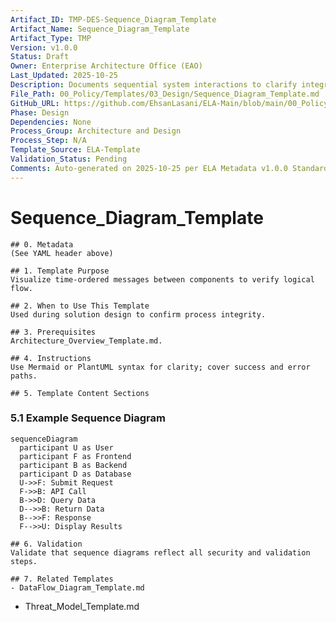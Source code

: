 ```yaml
---
Artifact_ID: TMP-DES-Sequence_Diagram_Template
Artifact_Name: Sequence_Diagram_Template
Artifact_Type: TMP
Version: v1.0.0
Status: Draft
Owner: Enterprise Architecture Office (EAO)
Last_Updated: 2025-10-25
Description: Documents sequential system interactions to clarify integration and behavior.
File_Path: 00_Policy/Templates/03_Design/Sequence_Diagram_Template.md
GitHub_URL: https://github.com/EhsanLasani/ELA-Main/blob/main/00_Policy/Templates/03_Design/Sequence_Diagram_Template.md
Phase: Design
Dependencies: None
Process_Group: Architecture and Design
Process_Step: N/A
Template_Source: ELA-Template
Validation_Status: Pending
Comments: Auto-generated on 2025-10-25 per ELA Metadata v1.0.0 Standards
---
```


# Sequence_Diagram_Template

    ## 0. Metadata
    (See YAML header above)

    ## 1. Template Purpose
    Visualize time-ordered messages between components to verify logical flow.

    ## 2. When to Use This Template
    Used during solution design to confirm process integrity.

    ## 3. Prerequisites
    Architecture_Overview_Template.md.

    ## 4. Instructions
    Use Mermaid or PlantUML syntax for clarity; cover success and error paths.

    ## 5. Template Content Sections

### 5.1 Example Sequence Diagram
```mermaid
sequenceDiagram
  participant U as User
  participant F as Frontend
  participant B as Backend
  participant D as Database
  U->>F: Submit Request
  F->>B: API Call
  B->>D: Query Data
  D-->>B: Return Data
  B-->>F: Response
  F-->>U: Display Results
```


    ## 6. Validation
    Validate that sequence diagrams reflect all security and validation steps.

    ## 7. Related Templates
    - DataFlow_Diagram_Template.md
- Threat_Model_Template.md